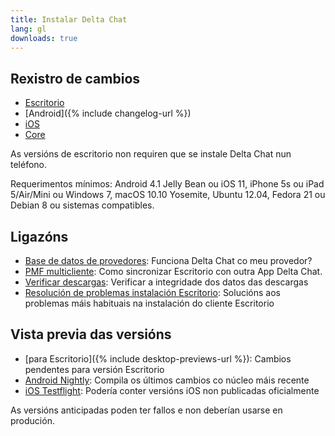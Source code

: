 ```yaml
---
title: Instalar Delta Chat
lang: gl
downloads: true
---
```


## Rexistro de cambios

* [Escritorio](https://github.com/deltachat/deltachat-desktop/blob/master/CHANGELOG.md)
* [Android]({% include changelog-url %})
* [iOS](https://github.com/deltachat/deltachat-ios/blob/master/CHANGELOG.md)
* [Core](https://github.com/deltachat/deltachat-core-rust/blob/master/CHANGELOG.md)

As versións de escritorio non requiren que se instale Delta Chat nun teléfono.

Requerimentos mínimos:
Android 4.1 Jelly Bean
ou iOS 11, iPhone 5s ou iPad 5/Air/Mini
ou Windows 7, macOS 10.10 Yosemite, Ubuntu 12.04, Fedora 21 ou Debian 8
ou sistemas compatibles.

## Ligazóns

* [Base de datos de provedores](https://providers.delta.chat/): Funciona Delta Chat co meu provedor?
* [PMF multicliente](help#multiclient): Como sincronizar Escritorio con outra App Delta Chat.
* [Verificar descargas](verify-downloads): Verificar a integridade dos datos das descargas
* [Resolución de problemas instalación Escritorio](https://github.com/deltachat/deltachat-desktop/blob/master/docs/TROUBLESHOOTING.md): Solucións aos problemas máis habituais na instalación do cliente Escritorio

## Vista previa das versións

* [para Escritorio]({% include desktop-previews-url %}): Cambios pendentes para versión Escritorio
* [Android Nightly](https://download.delta.chat/android/nightly/): Compila os últimos cambios co núcleo máis recente
* [iOS Testflight](https://testflight.apple.com/join/uEMc1NxS): Podería conter versións iOS non publicadas oficialmente

As versións anticipadas poden ter fallos e non deberían usarse en produción.